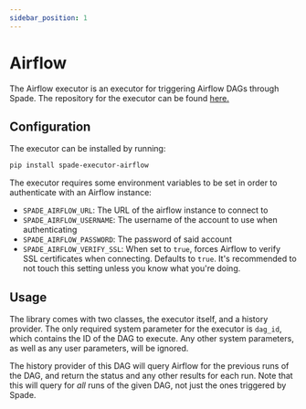 ```yaml
---
sidebar_position: 1
---
```


# Airflow

The Airflow executor is an executor for triggering Airflow DAGs through Spade.
The repository for the executor can be found [here.](https://github.com/crugroup/spade-executor-airflow)

## Configuration

The executor can be installed by running:
```bash
pip install spade-executor-airflow
```

The executor requires some environment variables to be set in order to authenticate
with an Airflow instance:
- `SPADE_AIRFLOW_URL`: The URL of the airflow instance to connect to
- `SPADE_AIRFLOW_USERNAME`: The username of the account to use when authenticating
- `SPADE_AIRFLOW_PASSWORD`: The password of said account
- `SPADE_AIRFLOW_VERIFY_SSL`: When set to `true`, forces Airflow to verify SSL certificates
when connecting. Defaults to `true`. It's recommended to not touch this setting unless you know
what you're doing.

## Usage

The library comes with two classes, the executor itself, and a history provider.
The only required system parameter for the executor is `dag_id`, which contains the ID
of the DAG to execute. Any other system parameters, as well as any user parameters,
will be ignored.

The history provider of this DAG will query Airflow for the previous runs of the DAG, and
return the status and any other results for each run.
Note that this will query for *all* runs of the given DAG, not just the ones triggered by
Spade.